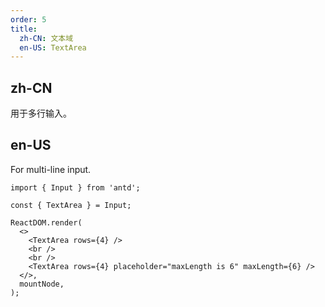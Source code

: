 ```yaml
---
order: 5
title:
  zh-CN: 文本域
  en-US: TextArea
---
```


## zh-CN

用于多行输入。

## en-US

For multi-line input.

```tsx
import { Input } from 'antd';

const { TextArea } = Input;

ReactDOM.render(
  <>
    <TextArea rows={4} />
    <br />
    <br />
    <TextArea rows={4} placeholder="maxLength is 6" maxLength={6} />
  </>,
  mountNode,
);
```
